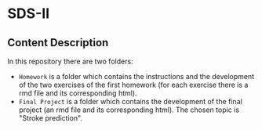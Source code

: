 # SDS-II

## Content Description
In this repository there are two folders:
- `Homework` is a folder which contains the instructions and the development of the two exercises of the first homework (for each exercise there is a rmd file and its corresponding html).
- `Final Project` is a folder which contains the development of the final project (an rmd file and its corresponding html). The chosen topic is "Stroke prediction". 
